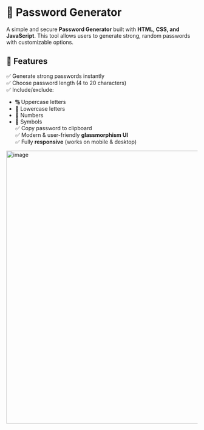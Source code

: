 
# 🔑 Password Generator

A simple and secure **Password Generator** built with **HTML, CSS, and JavaScript**. This tool allows users to generate strong, random passwords with customizable options.

## 🚀 Features
✅ Generate strong passwords instantly  
✅ Choose password length (4 to 20 characters)  
✅ Include/exclude:
   - 🔠 Uppercase letters  
   - 🔡 Lowercase letters  
   - 🔢 Numbers  
   - 🔣 Symbols  
✅ Copy password to clipboard  
✅ Modern & user-friendly **glassmorphism UI**  
✅ Fully **responsive** (works on mobile & desktop)  

<img width="718" alt="image" src="https://github.com/user-attachments/assets/5fbf7aec-a366-473e-b0ee-73586f57be35" />




